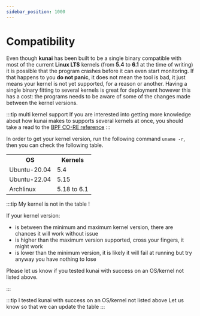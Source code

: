```yaml
---
sidebar_position: 1000
---
```


# Compatibility

Even though **kunai** has been built to be a single binary compatible with most of the current **Linux LTS** kernels (from **5.4** to **6.1** at the time of writing) it is possible that the program crashes before it can even start monitoring. If that happens to you **do not panic**, it does not mean the tool is bad, it just means your kernel is not yet supported, for a reason or another. Having a single binary fitting to several kernels is great for deployment however this has a cost: the programs needs to be aware of some of the changes made between the kernel versions.

:::tip multi kernel support
If you are interested into getting more knowledge about how kunai makes to supports several kernels at once, you should take a read to the [BPF CO-RE reference](https://nakryiko.com/posts/bpf-core-reference-guide/)
:::

In order to get your kernel version, run the following command `uname -r`, then you can check the following table.

<html>
 <table>
  <tr>
    <th>OS</th>
    <th>Kernels</th>
  </tr>
  <tr>
    <td>Ubuntu-20.04</td>
    <td>5.4</td>
  </tr>
  <tr>
    <td>Ubuntu-22.04</td>
    <td>5.15</td>
  </tr>
  <tr>
    <td>Archlinux</td>
    <td>5.18 to 6.1</td>
  </tr>
</table> 
</html>

:::tip My kernel is not in the table !

If your kernel version:
* is between the minimum and maximum kernel version, there are chances it will work without issue
* is higher than the maximum version supported, cross your fingers, it might work
* is lower than the minimum version, it is likely it will fail at running but try anyway you have nothing to lose

Please let us know if you tested kunai with success on an OS/kernel not listed above.

:::

:::tip I tested kunai with success on an OS/kernel not listed above
Let us know so that we can update the table
:::